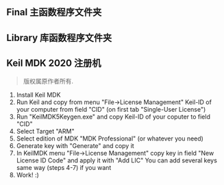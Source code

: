 ## Final 主函数程序文件夹

## Library 库函数程序文件夹

## Keil MDK 2020 注册机

> 版权属原作者所有.

1. Install Keil MDK
2. Run Keil and copy from menu "File->License Management" Keil-ID of your computer
     from field "CID" (on first tab "Single-User License")
3. Run "KeilMDK5Keygen.exe" and copy Keil-ID of your coputer to field "CID"
4. Select Target "ARM"
5. Select edition of MDK "MDK Professional" (or whatever you need)
6. Generate key with "Generate" and copy it
7. In KeilMDK menu "File->License Management" copy key in field "New License ID Code"
     and apply it with "Add LIC"
     You can add several keys same way (steps 4-7) if you want
8. Work! :)


